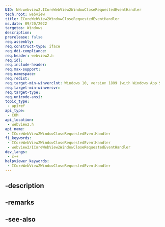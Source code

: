 ```yaml
---
UID: NN:webview2.ICoreWebView2WindowCloseRequestedEventHandler
tech.root: webview
title: ICoreWebView2WindowCloseRequestedEventHandler
ms.date: 09/20/2022
targetos: Windows
description: 
prerelease: false
req.assembly: 
req.construct-type: iface
req.ddi-compliance: 
req.header: webview2.h
req.idl: 
req.include-header: 
req.max-support: 
req.namespace: 
req.redist: 
req.target-min-winverclnt: Windows 10, version 1809 (with Windows App SDK 1.1 or later)
req.target-min-winversvr: 
req.target-type: 
req.unicode-ansi: 
topic_type:
 - apiref
api_type:
 - COM
api_location:
 - webview2.h
api_name:
 - ICoreWebView2WindowCloseRequestedEventHandler
f1_keywords:
 - ICoreWebView2WindowCloseRequestedEventHandler
 - webview2/ICoreWebView2WindowCloseRequestedEventHandler
dev_langs:
 - c++
helpviewer_keywords:
 - ICoreWebView2WindowCloseRequestedEventHandler
---
```


## -description

## -remarks

## -see-also

